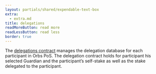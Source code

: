 ```yaml
---
layout: partials/shared/expendable-text-box
extra:
  - extra.md
title: delegations
readMoreButton: read more
readLessButton: read less
border: true
---
```


The [delegations contract](https://etherscan.io/0xB97178870F39d4389210086E4BcaccACD715c71d) manages the delegation database for each participant in Orbs PoS. The delegation contract holds for participant his selected Guardian and the participant’s self-stake as well as the stake delegated to the participant.
